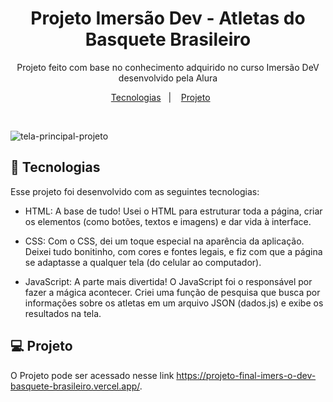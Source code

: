<h1 align="center">Projeto Imersão Dev - Atletas do Basquete Brasileiro</h1>

<p align="center">
Projeto feito com base no conhecimento adquirido no curso Imersão DeV desenvolvido pela Alura
</p>

<p align="center">
  <a href="#-tecnologias">Tecnologias</a>&nbsp;&nbsp;&nbsp;|&nbsp;&nbsp;&nbsp;
  <a href="#-projeto">Projeto</a>&nbsp;&nbsp;&nbsp;&nbsp;&nbsp;&nbsp;
</p>

<br>

 ![tela-principal-projeto](https://github.com/user-attachments/assets/9fbd772e-04a2-404c-a63d-0b386af30f6d)


## 🚀 Tecnologias

Esse projeto foi desenvolvido com as seguintes tecnologias:

- HTML: A base de tudo! Usei o HTML para estruturar toda a página, criar os elementos (como botões, textos e imagens) e dar vida à interface.
  
- CSS: Com o CSS, dei um toque especial na aparência da aplicação. Deixei tudo bonitinho, com cores e fontes legais, e fiz com que a página se adaptasse a qualquer tela (do celular ao computador).
  
- JavaScript: A parte mais divertida! O JavaScript foi o responsável por fazer a mágica acontecer. Criei uma função de pesquisa que busca por informações sobre os atletas em um arquivo JSON (dados.js) e exibe os resultados na tela. 

## 💻 Projeto

O Projeto pode ser acessado nesse link https://projeto-final-imers-o-dev-basquete-brasileiro.vercel.app/.
